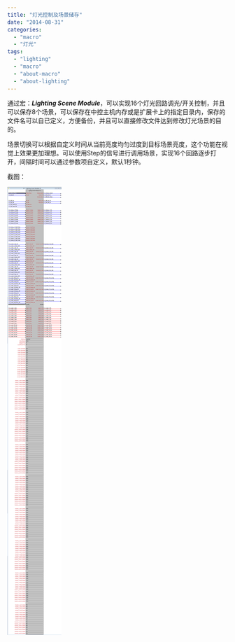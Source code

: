 ```yaml
---
title: "灯光控制及场景储存"
date: "2014-08-31"
categories: 
  - "macro"
  - "灯光"
tags: 
  - "lighting"
  - "macro"
  - "about-macro"
  - "about-lighting"
---
```


通过宏：_**Lighting Scene Module**_，可以实现16个灯光回路调光/开关控制，并且可以保存8个场景，可以保存在中控主机内存或是扩展卡上的指定目录内，保存的文件名可以自已定义，方便备份，并且可以直接修改文件达到修改灯光场景的目的。

场景切换可以根据自定义时间从当前亮度均匀过度到目标场景亮度，这个功能在视觉上效果更加理想。可以使用Step的信号进行调用场景，实现16个回路逐步打开，间隔时间可以通过参数项自定义，默认1秒钟。

截图：

![Lighting Scene Module](/assets/images/Lighting-Scene-Module-.png)
